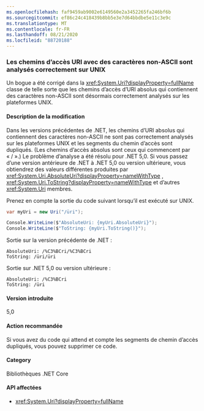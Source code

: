 ```yaml
---
ms.openlocfilehash: faf9459ab9002e6149560e2a3452265fa246bf6b
ms.sourcegitcommit: ef86c24c418439b8bb5e3e7d64bbdbe5e11c3e9c
ms.translationtype: MT
ms.contentlocale: fr-FR
ms.lasthandoff: 08/21/2020
ms.locfileid: "88720188"
---
```

### <a name="uri-paths-with-non-ascii-characters-parse-correctly-on-unix"></a>Les chemins d’accès URI avec des caractères non-ASCII sont analysés correctement sur UNIX

Un bogue a été corrigé dans la <xref:System.Uri?displayProperty=fullName> classe de telle sorte que les chemins d’accès d’URI absolus qui contiennent des caractères non-ASCII sont désormais correctement analysés sur les plateformes UNIX.

#### <a name="change-description"></a>Description de la modification

Dans les versions précédentes de .NET, les chemins d’URI absolus qui contiennent des caractères non-ASCII ne sont pas correctement analysés sur les plateformes UNIX et les segments du chemin d’accès sont dupliqués. (Les chemins d’accès absolus sont ceux qui commencent par « / ».) Le problème d’analyse a été résolu pour .NET 5,0. Si vous passez d’une version antérieure de .NET à .NET 5,0 ou version ultérieure, vous obtiendrez des valeurs différentes produites par <xref:System.Uri.AbsoluteUri?displayProperty=nameWithType> , <xref:System.Uri.ToString?displayProperty=nameWithType> et d’autres <xref:System.Uri> membres.

Prenez en compte la sortie du code suivant lorsqu’il est exécuté sur UNIX.

```csharp
var myUri = new Uri("/üri");

Console.WriteLine($"AbsoluteUri: {myUri.AbsoluteUri}");
Console.WriteLine($"ToString: {myUri.ToString()}");
```

Sortie sur la version précédente de .NET :

```text
AbsoluteUri: /%C3%BCri/%C3%BCri
ToString: /üri/üri
```

Sortie sur .NET 5,0 ou version ultérieure :

```text
AbsoluteUri: /%C3%BCri
ToString: /üri
```

#### <a name="version-introduced"></a>Version introduite

5,0

#### <a name="recommended-action"></a>Action recommandée

Si vous avez du code qui attend et compte les segments de chemin d’accès dupliqués, vous pouvez supprimer ce code.

#### <a name="category"></a>Category

Bibliothèques .NET Core

#### <a name="affected-apis"></a>API affectées

- <xref:System.Uri?displayProperty=fullName>

<!--

#### Affected APIs

- `T:System.Uri`

-->

